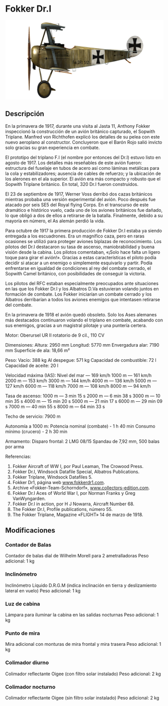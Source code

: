 # Fokker Dr.I

![fokkerdr1](../images/fokkerdr1.png)

## Descripción

En la primavera de 1917, durante una visita al Jasta 11, Anthony Fokker inspeccionó la construcción de un avión británico capturado, el Sopwith Triplane. Manfred von Richthofen explicó los detalles de su pelea con este nuevo aeroplano al constructor. Concluyeron que el Barón Rojo salió invicto solo gracias su gran experiencia en combate.

El prototipo del triplano F.I (el nombre por entonces del Dr.I) estuvo listo en agosto de 1917. Los detalles más reseñables de este avión fueron: estructura del fuselaje en tubos de acero así como láminas metálicas para la cola y estabilizadores; ausencia de cables de refuerzo; y la ubicación de los alerones en el ala superior. El avión era más compacto y robusto que el Sopwith Triplane británico. En total, 320 Dr.I fueron construidos.

El 23 de septiembre de 1917, Werner Voss derribó dos cazas británicos mientras probaba una versión experimental del avión. Poco después fue atacado por seis SE5 del Royal flying Corps. En el transcurso de este dramático e histórico vuelo, cada uno de los aviones británicos fue dañado, lo que obligó a dos de ellos a retirarse de la batalla. Finalmente, debido a su mayoría en número, el As alemán perdió la vida.

Para octubre de 1917 la primera producción de Fokker Dr.I estaba ya siendo entregada a los escuadrones. Era un magnífico caza, pero en raras ocasiones se utilizó para proteger aviones biplazas de reconocimiento. Los pilotos del Dr.I destacaron su tasa de ascenso, maniobrabilidad y buena visión desde la cabina. Los pilotos comentaban, «¡Solo hace falta un ligero toque para girar el avión!». Gracias a estas características el piloto podía decidir si atacar a un enemigo o simplemente esquivarlo y partir. Podía enfrentarse en igualdad de condiciones al rey del combate cerrado, el Sopwith Camel británico, con posibilidades de conseguir la victoria.

Los pilotos del RFC estaban especialmente preocupados ante situaciones en las que los Fokker Dr.I y los Albatros D.Va estuvieran volando juntos en formación de combate. Los Fokker iniciarían un combate cerrado y los Albatros derribarían a todos los aviones enemigos que intentasen retirarse del combate.

En la primavera de 1918 el avión quedó obsoleto. Solo los Ases alemanes más destacados continuaron volando el triplano en combate, acabando con sus enemigos, gracias a un magistral pilotaje y una puntería certera.


Motor:
Oberursel UR II rotatorio de 9 cil., 110 CV

Dimensiones:
Altura: 2950 mm
Longitud: 5770 mm
Envergadura alar: 7190 mm
Superficie de ala: 18,66 m²

Peso:
Vacío: 388 kg
Al despegue: 571 kg
Capacidad de combustible: 72 l
Capacidad de aceite: 20 l

Velocidad máxima (IAS):
Nivel del mar — 169 km/h
1000 m — 161 km/h
2000 m — 153 km/h
3000 m — 144 km/h
4000 m — 136 km/h
5000 m — 127 km/h
6000 m — 118 km/h
7000 m — 108 km/h
8000 m — 94 km/h

Tasa de ascenso:
1000 m —  3 min 15 s
2000 m —  6 min 38 s
3000 m — 10 min 35 s
4000 m — 15 min 20 s
5000 m — 21 min 17 s
6000 m — 29 min 09 s
7000 m — 40 min 55 s
8000 m — 64 min 33 s

Techo de servicio: 7900 m

Autonomía a 1000 m:
Potencia nominal (combate) - 1 h 40 min
Consumo mínimo (crucero) - 2 h 30 min

Armamento:
Disparo frontal: 2 LMG 08/15 Spandau de 7,92 mm, 500 balas por arma

Referencias:
1) Fokker Aircraft of WW I, por Paul Leaman, The Crowood Press.
2) Fokker Dr.I, Windsock Datafile Special, Albatros Publications.
3) Fokker Triplane, Windsock Datafiles 5.
4) Fokker Dr1, página web www.fokkerdr1.com.
5) Archive «Fokker-Team-Schorndorf», www.collectors-edition.com.
6) Fokker Dr.I Aces of World War I, por Norman Franks y Greg VanWyngarden.
7) Fokker Dr.I in action, por H J Nowarra, Aircraft Number 68.
8) The Fokker Dr.I, Profile publications, número 55.
9) The Fokker Triplane, Magazine «FLIGHT» 14 de marzo de 1918.

## Modificaciones


### Contador de Balas

Contador de balas dial de Wilhelm Morell para 2 ametralladoras
Peso adicional: 1 kg


### Inclinómetro

Inclinómetro Líquido D.R.G.M (indica inclinación en tierra y deslizamiento lateral en vuelo)
Peso adicional: 1 kg


### Luz de cabina

Lámpara para iluminar la cabina en las salidas nocturnas
Peso adicional: 1 kg


### Punto de mira

Mira adicional con monturas de mira frontal y mira trasera
Peso adicional: 1 kg


### Colimador diurno

Colimador reflectante Oigee (con filtro solar instalado)
Peso adicional: 2 kg


### Colimador nocturno

Colimador reflectante Oigee (sin filtro solar instalado)
Peso adicional: 2 kg
